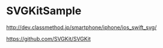 # SVGKitSample


http://dev.classmethod.jp/smartphone/iphone/ios_swift_svg/

https://github.com/SVGKit/SVGKit
